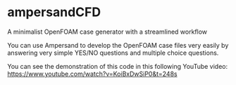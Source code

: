 # ampersandCFD
A minimalist OpenFOAM case generator with a streamlined workflow

You can use Ampersand to develop the OpenFOAM case files very easily by answering very simple YES/NO questions and multiple choice questions.

You can see the demonstration of this code in this following YouTube video:
https://www.youtube.com/watch?v=KoiBxDwSiP0&t=248s

